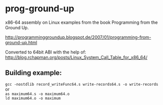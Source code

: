 # prog-ground-up
x86-64 assembly on Linux examples from the book Programming from the Ground Up.

http://programminggroundup.blogspot.de/2007/01/programming-from-ground-up.html

Converted to 64bit ABI with the help of:  
http://blog.rchapman.org/posts/Linux_System_Call_Table_for_x86_64/


## Building example:
`gcc -nostdlib record_writeFunc64.s write-records64.s -o write-records`  
or  
`as maximum64.s -o maximum64.o`  
`ld maximum64.o -o maximum`

